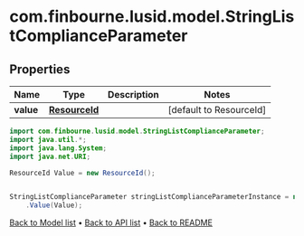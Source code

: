 # com.finbourne.lusid.model.StringListComplianceParameter

## Properties

Name | Type | Description | Notes
------------ | ------------- | ------------- | -------------
**value** | [**ResourceId**](ResourceId.md) |  | [default to ResourceId]

```java
import com.finbourne.lusid.model.StringListComplianceParameter;
import java.util.*;
import java.lang.System;
import java.net.URI;

ResourceId Value = new ResourceId();


StringListComplianceParameter stringListComplianceParameterInstance = new StringListComplianceParameter()
    .Value(Value);
```


[Back to Model list](../README.md#documentation-for-models) &#8226; [Back to API list](../README.md#documentation-for-api-endpoints) &#8226; [Back to README](../README.md)
